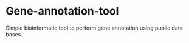 # Gene-annotation-tool
Simple bioinformatic tool to perform gene annotation using public data bases.
